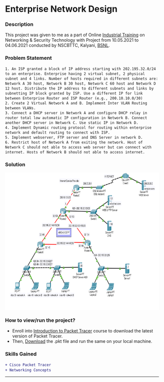 # Enterprise Network Design

### Description
This project was given to me as a part of Online [Industrial Training](http://www.kolkata.bsnl.co.in/applications/APP_training/index.html) on Networking & Security Technology with Project from 10.05.2021 to 04.06.2021 conducted by NSCBTTC, Kalyani, [BSNL](https://www.bsnl.co.in/). 

### Problem Statement
```
1. An ISP granted a block of IP address starting with 202.195.32.0/24 to an enterprise. Enterprise having 2 virtual subnet, 2 physical subnet and 4 links. Number of hosts required in different subnets are: Network A 30 host, Network B 30 host, Network C 60 host and Network D 12 host. Distribute the IP address to different subnets and links by subnetting IP block granted by ISP. Use a different IP for link between Enterprise Router and ISP Router (e.g., 200.10.10.0/30)
2. Create 2 Virtual Network A and B. Implement Inter VLAN Routing between VLANs.
3. Connect a DHCP server in Network A and configure DHCP relay in router total low automatic IP configuration in Network B. Connect another DHCP server in Network C. Use static IP in Network D.
4. Implement Dynamic routing protocol for routing within enterprise network and default routing to connect with ISP.
5. Implement webserver, FTP server and DNS Server in network D.
6. Restrict host of Network A from exiting the network. Host of Network C should not able to access web server but can connect with internet. Hosts of Network B should not able to access internet.
```

### Solution
<img src="https://github.com/shubhadeepmandal394/enterprise-network-design/blob/main/img/solution.png" align="center" width="800" height="450">

### How to view/run the project?
- Enroll into [Introduction to Packet Tracer](https://www.netacad.com/courses/packet-tracer/introduction-packet-tracer) course to download the latest version of Packet Tracer. 
- Then, [Download](https://github.com/shubhadeepmandal394/enterprise-network-design/raw/main/shubhadeep_project.pkt) the .pkt file and run the same on your local machine.

### Skills Gained

```diff
+ Cisco Packet Tracer
+ Networking Concepts
```
---
